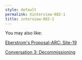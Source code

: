 ```yaml
---
style: default
permalink: Xinterview-882-1
title: interview-882-1
---
```

You may also like:

[Eberstrom's Proposal-ARC: Site-19](http://scp-wiki.net/eberstrom-s-proposal-arc)

[Conversation 3: Decommissioning](http://scp-wiki.net/conversation-3-decommissioning)
